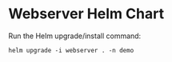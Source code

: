 # Webserver Helm Chart

Run the Helm upgrade/install command:
    
    helm upgrade -i webserver . -n demo

















































